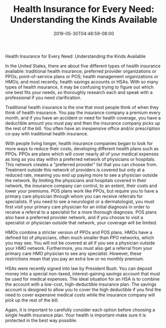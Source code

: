 ﻿---
title: "Health Insurance for Every Need: Understanding the Kinds Available"
date: 2019-05-30T04:46:59-08:00
description: "Text Tips for Web Success"
featured_image: "/images/Text.jpg"
tags: ["Text"]
---

Health Insurance for Every Need: Understanding the Kinds Available

In the United States, there are about five different types of health insurance available: traditional health insurance; preferred provider organizations or PPOs; point-of-service plans or POS; health management organizations or HMOs; and most recently, health savings accounts or HSAs. With so many types of health insurance, it may be confusing trying to figure out which one best fits your needs, so thoroughly research each and speak with a professional if you need clarification. 

Traditional health insurance is the one that most people think of when they think of health insurance. You pay the insurance company a premium every month, and if you have an accident or need for health coverage, you have a deductible amount you must pay and then the insurance company picks up the rest of the bill. You often have an inexpensive office and/or prescription co-pay with traditional health insurance.

With people living longer, health insurance companies began to look for more ways to reduce their costs, developing different health plans such as PPOs. PPOs are plans which will cover nearly all of your medical expenses as long as you stay within a preferred network of physicians or hospitals. This network creates a "preferred provider" list that you can choose from. Treatment outside this network of providers is covered but only at a reduced rate, meaning you end up paying more to see a physician outside the network. By limiting the physicians and hospitals covered in their network, the insurance company can control, to an extent, their costs and lower your premiums. POS plans work like PPOs, but require you to have a primary care physician through whom you can receive referrals for specialists. If you need to see a neurologist or a dermatologist, you must first visit your primary care physician for an initial diagnosis in order to receive a referral to a specialist for a more thorough diagnosis. POS plans also have a preferred provider network, and if you choose to visit a specialist or physician outside that network, your coverage will be limited.

HMOs combine a stricter version of PPOs and POS plans. HMOs have a defined list of physicians, often much smaller than PPO networks, which you may see. You will not be covered at all if you see a physician outside your HMO network. Furthermore, you must also get a referral from your primary care HMO physician to see any specialist. However, these restrictions mean that you pay an extra low or no monthly premium.

HSAs were recently signed into law by President Bush. You can deposit money into a special non-taxed, interest-gaining savings account that must be used for medical expenses. The ideal situation for an HSA is to combine the account with a low-cost, high-deductible insurance plan. The savings account is designed to allow you to cover the high deductible if you find the need to cover expensive medical costs while the insurance company will pick up the rest of the bill. 

Again, it is important to carefully consider each option before choosing a single health insurance plan. Your health is important-make sure it is protected in the best way possible. 


